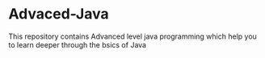 # Advaced-Java
This repository contains Advanced level java programming which help you to learn deeper through the bsics of Java
